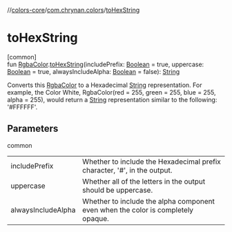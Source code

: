 //[colors-core](../../index.md)/[com.chrynan.colors](index.md)/[toHexString](to-hex-string.md)

# toHexString

[common]\
fun [RgbaColor](-rgba-color/index.md).[toHexString](to-hex-string.md)(includePrefix: [Boolean](https://kotlinlang.org/api/latest/jvm/stdlib/kotlin/-boolean/index.html) = true, uppercase: [Boolean](https://kotlinlang.org/api/latest/jvm/stdlib/kotlin/-boolean/index.html) = true, alwaysIncludeAlpha: [Boolean](https://kotlinlang.org/api/latest/jvm/stdlib/kotlin/-boolean/index.html) = false): [String](https://kotlinlang.org/api/latest/jvm/stdlib/kotlin/-string/index.html)

Converts this [RgbaColor](-rgba-color/index.md) to a Hexadecimal [String](https://kotlinlang.org/api/latest/jvm/stdlib/kotlin/-string/index.html) representation. For example, the Color White, RgbaColor(red = 255, green = 255, blue = 255, alpha = 255), would return a [String](https://kotlinlang.org/api/latest/jvm/stdlib/kotlin/-string/index.html) representation similar to the following: '#FFFFFF'.

## Parameters

common

| | |
|---|---|
| includePrefix | Whether to include the Hexadecimal prefix character, '#', in the output. |
| uppercase | Whether all of the letters in the output should be uppercase. |
| alwaysIncludeAlpha | Whether to include the alpha component even when the color is completely opaque. |
